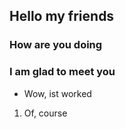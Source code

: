 ## Hello my friends
### How are you doing
### I am glad to meet you
+ Wow, ist worked
1. Of, course
